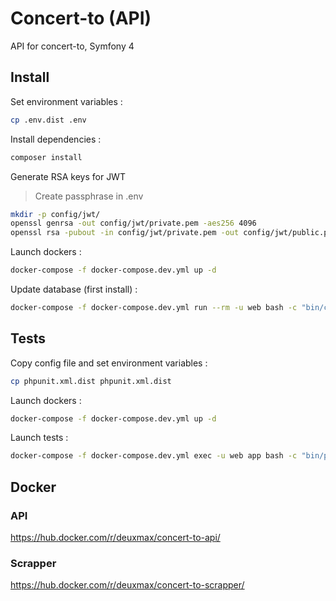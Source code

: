 # Concert-to (API)

API for concert-to, Symfony 4

## Install

Set environment variables :

```bash
cp .env.dist .env
```

Install dependencies :

```bash
composer install
```

Generate RSA keys for JWT

> Create passphrase in .env

```bash
mkdir -p config/jwt/
openssl genrsa -out config/jwt/private.pem -aes256 4096
openssl rsa -pubout -in config/jwt/private.pem -out config/jwt/public.pem
```

Launch dockers :

```bash
docker-compose -f docker-compose.dev.yml up -d
```

Update database (first install) :

```bash
docker-compose -f docker-compose.dev.yml run --rm -u web bash -c "bin/console doctrine:schema:update -f" 
```

## Tests

Copy config file and set environment variables :
```bash
cp phpunit.xml.dist phpunit.xml.dist
```

Launch dockers :

```bash
docker-compose -f docker-compose.dev.yml up -d
```

Launch tests :

```bash
docker-compose -f docker-compose.dev.yml exec -u web app bash -c "bin/phpunit"
```


## Docker

### API

https://hub.docker.com/r/deuxmax/concert-to-api/

### Scrapper

https://hub.docker.com/r/deuxmax/concert-to-scrapper/
